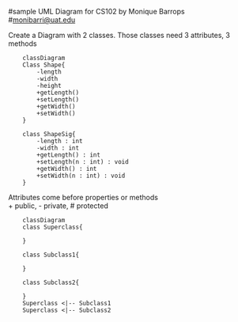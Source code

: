 #sample UML Diagram for CS102 by Monique Barrops<br>
#monibarri@uat.edu

Create a Diagram with 2 classes. Those classes need 3 attributes, 3 methods

```mermaid
    classDiagram    
    Class Shape{
        -length
        -width
        -height
        +getLength()
        +setLength()
        +getWidth()
        +setWidth()
    }

    class ShapeSig{
        -length : int
        -width : int
        +getLength() : int
        +setLength(n : int) : void
        +getWidth() : int
        +setWidth(n : int) : void
    }
```
Attributes come before properties or methods<br>
\+ public, \- private, \# protected<br>
```mermaid
    classDiagram
    class Superclass{

    }

    class Subclass1{

    }

    class Subclass2{
        
    }
    Superclass <|-- Subclass1
    Superclass <|-- Subclass2
```